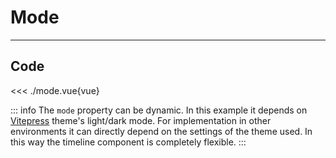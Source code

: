 <script setup>
import Example from './mode.vue'
</script>

# Mode

---

<Example/>

## Code

<<< ./mode.vue{vue}

::: info
The `mode` property can be dynamic. In this example it depends on [Vitepress](https://vitepress.dev/) theme's light/dark mode.
For implementation in other environments it can directly depend on the settings of the theme used. In this way the timeline component is completely flexible.
:::

